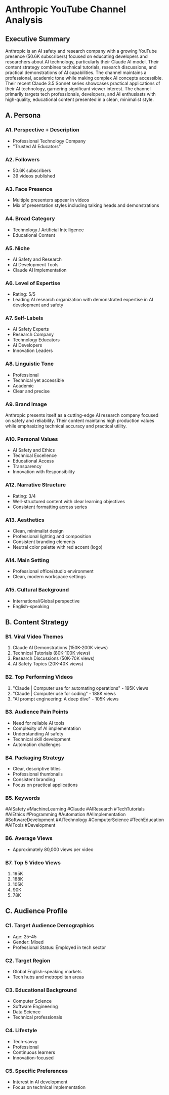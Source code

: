 # Anthropic YouTube Channel Analysis

## Executive Summary
Anthropic is an AI safety and research company with a growing YouTube presence (50.6K subscribers) focused on educating developers and researchers about AI technology, particularly their Claude AI model. Their content strategy combines technical tutorials, research discussions, and practical demonstrations of AI capabilities. The channel maintains a professional, academic tone while making complex AI concepts accessible. Their recent Claude 3.5 Sonnet series showcases practical applications of their AI technology, garnering significant viewer interest. The channel primarily targets tech professionals, developers, and AI enthusiasts with high-quality, educational content presented in a clean, minimalist style.

## A. Persona

### A1. Perspective + Description
- Professional Technology Company
- "Trusted AI Educators"

### A2. Followers
- 50.6K subscribers
- 39 videos published

### A3. Face Presence
- Multiple presenters appear in videos
- Mix of presentation styles including talking heads and demonstrations

### A4. Broad Category
- Technology / Artificial Intelligence
- Educational Content

### A5. Niche
- AI Safety and Research
- AI Development Tools
- Claude AI Implementation

### A6. Level of Expertise
- Rating: 5/5
- Leading AI research organization with demonstrated expertise in AI development and safety

### A7. Self-Labels
- AI Safety Experts
- Research Company
- Technology Educators
- AI Developers
- Innovation Leaders

### A8. Linguistic Tone
- Professional
- Technical yet accessible
- Academic
- Clear and precise

### A9. Brand Image
Anthropic presents itself as a cutting-edge AI research company focused on safety and reliability. Their content maintains high production values while emphasizing technical accuracy and practical utility.

### A10. Personal Values
- AI Safety and Ethics
- Technical Excellence
- Educational Access
- Transparency
- Innovation with Responsibility

### A12. Narrative Structure
- Rating: 3/4
- Well-structured content with clear learning objectives
- Consistent formatting across series

### A13. Aesthetics
- Clean, minimalist design
- Professional lighting and composition
- Consistent branding elements
- Neutral color palette with red accent (logo)

### A14. Main Setting
- Professional office/studio environment
- Clean, modern workspace settings

### A15. Cultural Background
- International/Global perspective
- English-speaking

## B. Content Strategy

### B1. Viral Video Themes
1. Claude AI Demonstrations (150K-200K views)
2. Technical Tutorials (80K-100K views)
3. Research Discussions (50K-70K views)
4. AI Safety Topics (20K-40K views)

### B2. Top Performing Videos
1. "Claude | Computer use for automating operations" - 195K views
2. "Claude | Computer use for coding" - 188K views
3. "AI prompt engineering: A deep dive" - 105K views

### B3. Audience Pain Points
- Need for reliable AI tools
- Complexity of AI implementation
- Understanding AI safety
- Technical skill development
- Automation challenges

### B4. Packaging Strategy
- Clear, descriptive titles
- Professional thumbnails
- Consistent branding
- Focus on practical applications

### B5. Keywords
#AISafety #MachineLearning #Claude #AIResearch #TechTutorials #AIEthics #Programming #Automation #AIImplementation #SoftwareDevelopment #AITechnology #ComputerScience #TechEducation #AITools #Development

### B6. Average Views
- Approximately 80,000 views per video

### B7. Top 5 Video Views
1. 195K
2. 188K
3. 105K
4. 90K
5. 78K

## C. Audience Profile

### C1. Target Audience Demographics
- Age: 25-45
- Gender: Mixed
- Professional Status: Employed in tech sector

### C2. Target Region
- Global English-speaking markets
- Tech hubs and metropolitan areas

### C3. Educational Background
- Computer Science
- Software Engineering
- Data Science
- Technical professionals

### C4. Lifestyle
- Tech-savvy
- Professional
- Continuous learners
- Innovation-focused

### C5. Specific Preferences
- Interest in AI development
- Focus on technical implementation